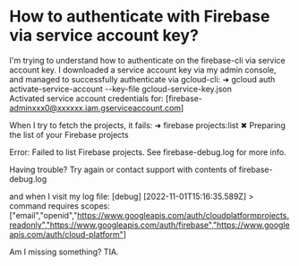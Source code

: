 
# How to authenticate with Firebase via service account key?

I'm trying to understand how to authenticate on the firebase-cli via service account key.
I downloaded a service account key via my admin console, and managed to successfully authenticate via gcloud-cli:
➜ gcloud auth activate-service-account --key-file gcloud-service-key.json         
Activated service account credentials for: [firebase- adminxxx0@xxxxxx.iam.gserviceaccount.com]

When I try to fetch the projects, it fails:
➜ firebase projects:list
✖ Preparing the list of your Firebase projects

Error: Failed to list Firebase projects. See firebase-debug.log for more info.

Having trouble? Try again or contact support with contents of firebase-debug.log

and when I visit my log file:
[debug] [2022-11-01T15:16:35.589Z] > command requires scopes: ["email","openid","https://www.googleapis.com/auth/cloudplatformprojects.readonly","https://www.googleapis.com/auth/firebase","https://www.googleapis.com/auth/cloud-platform"]

Am I missing something?
TIA.

        